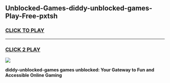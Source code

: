 
## Unblocked-Games-diddy-unblocked-games-Play-Free-pxtsh
<h3>
<a href="https://premium76.site?title=diddy-unblocked-games&ref=23A">CLICK TO PLAY</a></h3>
<hr>

<h3>
<a href="https://premium76.site?title=diddy-unblocked-games&ref=23A">CLICK 2 PLAY</a>
  
</h3>

<a href="https://premium76.site?title=diddy-unblocked-games&ref=23A"><img src="https://clearcache.store/games.png"></a>


**diddy-unblocked-games games unblocked: Your Gateway to Fun and Accessible Online Gaming**
